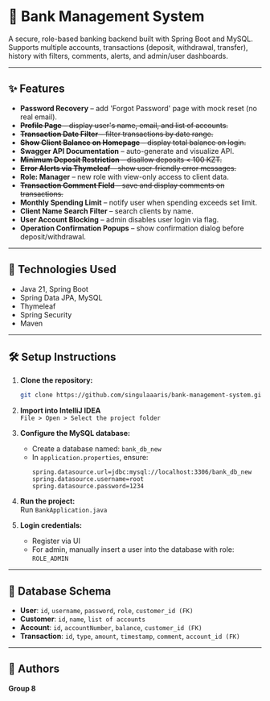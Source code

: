 # 💼 Bank Management System

A secure, role-based banking backend built with Spring Boot and MySQL. Supports multiple accounts, transactions (deposit, withdrawal, transfer), history with filters, comments, alerts, and admin/user dashboards.

---

## ✨ Features

- **Password Recovery** – add 'Forgot Password' page with mock reset (no real email).
- ~~**Profile Page** – display user's name, email, and list of accounts.~~
- ~~**Transaction Date Filter** – filter transactions by date range.~~
- ~~**Show Client Balance on Homepage** – display total balance on login.~~
- **Swagger API Documentation** – auto-generate and visualize API.
- ~~**Minimum Deposit Restriction** – disallow deposits < 100 KZT.~~
- ~~**Error Alerts via Thymeleaf** – show user-friendly error messages.~~
- **Role: Manager** – new role with view-only access to client data.
- ~~**Transaction Comment Field** – save and display comments on transactions.~~
- **Monthly Spending Limit** – notify user when spending exceeds set limit.
- **Client Name Search Filter** – search clients by name.
- **User Account Blocking** – admin disables user login via flag.
- **Operation Confirmation Popups** – show confirmation dialog before deposit/withdrawal.

---

## 🔧 Technologies Used

- Java 21, Spring Boot  
- Spring Data JPA, MySQL  
- Thymeleaf  
- Spring Security  
- Maven  

---

## 🛠 Setup Instructions

1. **Clone the repository:**
   ```bash
   git clone https://github.com/singulaaaris/bank-management-system.git
   ```

2. **Import into IntelliJ IDEA**  
   `File > Open > Select the project folder`

3. **Configure the MySQL database:**

   - Create a database named: `bank_db_new`
   - In `application.properties`, ensure:
     ```
     spring.datasource.url=jdbc:mysql://localhost:3306/bank_db_new
     spring.datasource.username=root
     spring.datasource.password=1234
     ```

4. **Run the project:**  
   Run `BankApplication.java`

5. **Login credentials:**

   - Register via UI  
   - For admin, manually insert a user into the database with role: `ROLE_ADMIN`

---

## 🧩 Database Schema

- **User**: `id`, `username`, `password`, `role`, `customer_id (FK)`
- **Customer**: `id`, `name`, `list of accounts`
- **Account**: `id`, `accountNumber`, `balance`, `customer_id (FK)`
- **Transaction**: `id`, `type`, `amount`, `timestamp`, `comment`, `account_id (FK)`

---

## 👥 Authors

**Group 8**
